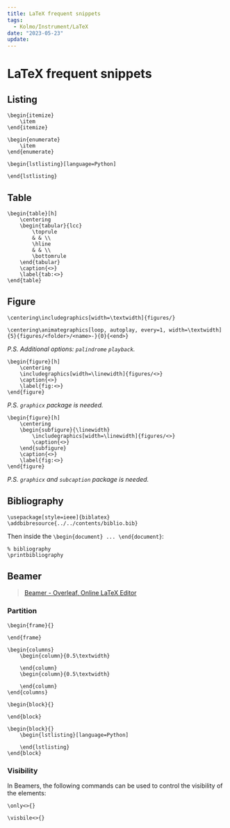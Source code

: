 ```yaml
---
title: LaTeX frequent snippets
tags:
  - Kolmo/Instrument/LaTeX
date: "2023-05-23"
update: 
---
```


# LaTeX frequent snippets

## Listing

```
\begin{itemize}
    \item 
\end{itemize}
```
```
\begin{enumerate}
    \item 
\end{enumerate}
```
```
\begin{lstlisting}[language=Python]

\end{lstlisting}
```

## Table

```
\begin{table}[h]
	\centering
	\begin{tabular}{lcc}
		\toprule
		& & \\
		\hline
		& & \\
		\bottomrule
	\end{tabular}
	\caption{<>}
	\label{tab:<>}
\end{table}
```

## Figure

```
\centering\includegraphics[width=\textwidth]{figures/}
```

```
\centering\animategraphics[loop, autoplay, every=1, width=\textwidth]{5}{figures/<folder>/<name>-}{0}{<end>}
```

_P.S. Additional options: `palindrome` `playback`._

```
\begin{figure}[h]
	\centering
	\includegraphics[width=\linewidth]{figures/<>}
	\caption{<>}
	\label{fig:<>}
\end{figure}
```

_P.S. `graphicx` package is needed._

```
\begin{figure}[h]
	\centering
	\begin{subfigure}{\linewidth}
		\includegraphics[width=\linewidth]{figures/<>}
		\caption{<>}
	\end{subfigure}
	\caption{<>}
	\label{fig:<>}
\end{figure}
```

_P.S. `graphicx` and `subcaption` package is needed._

## Bibliography

```
\usepackage[style=ieee]{biblatex}
\addbibresource{../../contents/biblio.bib}
```

Then inside the `\begin{document} ... \end{document}`:

```
% bibliography
\printbibliography
```

## Beamer

> [Beamer - Overleaf, Online LaTeX Editor](https://www.overleaf.com/learn/latex/Beamer)

### Partition

```
\begin{frame}{}
    
\end{frame}
```
```
\begin{columns}
    \begin{column}{0.5\textwidth}
        
    \end{column}
    \begin{column}{0.5\textwidth}
        
    \end{column}
\end{columns}
```
```
\begin{block}{}
    
\end{block}
```
```
\begin{block}{}
    \begin{lstlisting}[language=Python]
        
    \end{lstlisting}
\end{block}
```

### Visibility

In Beamers, the following commands can be used to control the visibility of the elements:

```
\only<>{}
```

```
\visbile<>{}
```